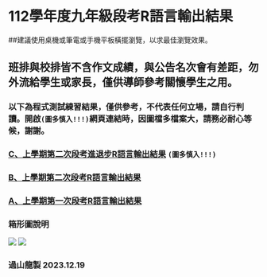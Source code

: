 # 112學年度九年級段考R語言輸出結果
##建議使用桌機或筆電或手機平板橫擺瀏覽，以求最佳瀏覽效果。
## 班排與校排皆不含作文成績，與公告名次會有差距，勿外流給學生或家長，僅供導師參考關懷學生之用。
### 以下為程式測試練習結果，僅供參考，不代表任何立場，請自行判讀。開啟`(圖多慎入!!!)`網頁連結時，因圖檔多檔案大，請務必耐心等候，謝謝。

### [C、上學期第二次段考進退步R語言輸出結果](https://tjjh.github.io/112RT/R112-a01.a02.for.loop-ggplotly.RMD.html) `(圖多慎入!!!)`
### [B、上學期第二次段考R語言輸出結果](https://tjjh.github.io/112RT/R112-a02-ggplotly.RMD.html)
### [A、上學期第一次段考R語言輸出結果](https://tjjh.github.io/112RT/R112-a01-ggplotly.RMD.html)

### 箱形圖說明
<img src="https://tjjh.github.io/110RT/001.png">

<img src="https://tjjh.github.io/110RT/002.png">

### 過山龍製 2023.12.19
